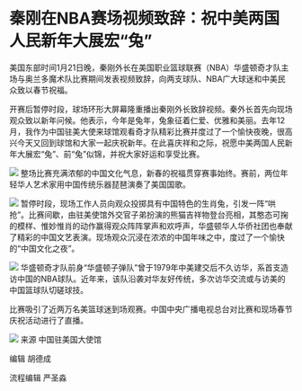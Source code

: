 # 秦刚在NBA赛场视频致辞：祝中美两国人民新年大展宏“兔”

美国东部时间1月21日晚，秦刚外长在美国职业篮球联赛（NBA）华盛顿奇才队主场与奥兰多魔术队比赛期间发表视频致辞，向两支球队、NBA广大球迷和中美民众致以春节祝福。

开赛后暂停时段，球场环形大屏幕隆重播出秦刚外长致辞视频。秦外长首先向现场观众致以新年问候。他表示，今年是兔年，兔象征着仁爱、优雅和美丽。去年12月，我作为中国驻美大使来球馆观看奇才队精彩比赛并度过了一个愉快夜晚，很高兴今天又回到球馆和大家一起庆祝新年。在此喜庆祥和之际，祝愿中美两国人民新年大展宏“兔”、前“兔”似锦，并祝大家好运和享受比赛。

![](https://inews.gtimg.com/newsapp_bt/0/15623782631/1000)
整场比赛充满浓郁的中国文化气息，新春的祝福贯穿赛事始终。赛前，两位年轻华人艺术家用中国传统乐器琵琶演奏了美国国歌。

![](https://inews.gtimg.com/newsapp_bt/0/15623782633/1000)
暂停时段，现场工作人员向观众投掷具有中国特色的生肖兔，引发一阵“哄抢”。比赛间歇，由驻美使馆外交官子弟扮演的熊猫吉祥物登台亮相，其憨态可掬的模样、惟妙惟肖的动作赢得观众阵阵掌声和欢呼声，华盛顿华人华侨社团也奉献了精彩的中国文艺表演。现场观众沉浸在浓浓的中国年味之中，度过了一个愉快的“中国文化之夜”。

![](https://inews.gtimg.com/newsapp_bt/0/15623782630/1000)
华盛顿奇才队前身“华盛顿子弹队”曾于1979年中美建交后不久访华，系首支造访中国的NBA球队。近年来，该队沿袭对华友好传统，多次访华交流或与访美的中国篮球队切磋球技。

比赛吸引了近两万名美篮球迷到场观赛。中国中央广播电视总台对比赛和现场春节庆祝活动进行了直播。

![](https://inews.gtimg.com/newsapp_bt/0/15623782634/1000)
来源 中国驻美国大使馆

编辑 胡德成

流程编辑 严圣淼

